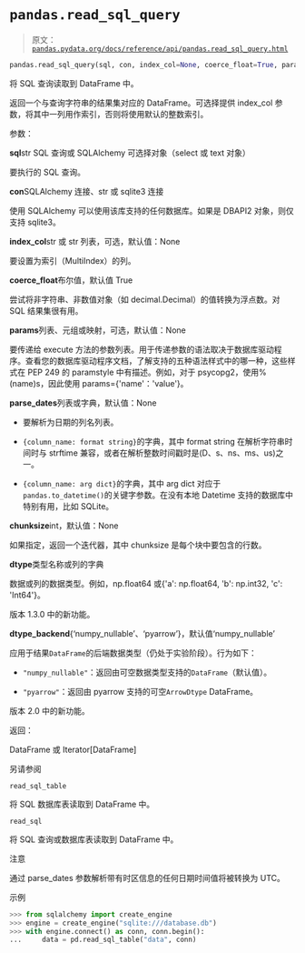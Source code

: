 # `pandas.read_sql_query`

> 原文：[`pandas.pydata.org/docs/reference/api/pandas.read_sql_query.html`](https://pandas.pydata.org/docs/reference/api/pandas.read_sql_query.html)

```py
pandas.read_sql_query(sql, con, index_col=None, coerce_float=True, params=None, parse_dates=None, chunksize=None, dtype=None, dtype_backend=_NoDefault.no_default)
```

将 SQL 查询读取到 DataFrame 中。

返回一个与查询字符串的结果集对应的 DataFrame。可选择提供 index_col 参数，将其中一列用作索引，否则将使用默认的整数索引。

参数：

**sql**str SQL 查询或 SQLAlchemy 可选择对象（select 或 text 对象）

要执行的 SQL 查询。

**con**SQLAlchemy 连接、str 或 sqlite3 连接

使用 SQLAlchemy 可以使用该库支持的任何数据库。如果是 DBAPI2 对象，则仅支持 sqlite3。

**index_col**str 或 str 列表，可选，默认值：None

要设置为索引（MultiIndex）的列。

**coerce_float**布尔值，默认值 True

尝试将非字符串、非数值对象（如 decimal.Decimal）的值转换为浮点数。对 SQL 结果集很有用。

**params**列表、元组或映射，可选，默认值：None

要传递给 execute 方法的参数列表。用于传递参数的语法取决于数据库驱动程序。查看您的数据库驱动程序文档，了解支持的五种语法样式中的哪一种，这些样式在 PEP 249 的 paramstyle 中有描述。例如，对于 psycopg2，使用%(name)s，因此使用 params={'name'：'value'}。

**parse_dates**列表或字典，默认值：None

+   要解析为日期的列名列表。

+   `{column_name: format string}`的字典，其中 format string 在解析字符串时间时与 strftime 兼容，或者在解析整数时间戳时是(D、s、ns、ms、us)之一。

+   `{column_name: arg dict}`的字典，其中 arg dict 对应于`pandas.to_datetime()`的关键字参数。在没有本地 Datetime 支持的数据库中特别有用，比如 SQLite。

**chunksize**int，默认值：None

如果指定，返回一个迭代器，其中 chunksize 是每个块中要包含的行数。

**dtype**类型名称或列的字典

数据或列的数据类型。例如，np.float64 或{'a': np.float64, 'b': np.int32, 'c': 'Int64'}。

版本 1.3.0 中的新功能。

**dtype_backend**{‘numpy_nullable’、‘pyarrow’}，默认值‘numpy_nullable’

应用于结果`DataFrame`的后端数据类型（仍处于实验阶段）。行为如下：

+   `"numpy_nullable"`：返回由可空数据类型支持的`DataFrame`（默认值）。

+   `"pyarrow"`：返回由 pyarrow 支持的可空`ArrowDtype` DataFrame。

版本 2.0 中的新功能。

返回：

DataFrame 或 Iterator[DataFrame]

另请参阅

`read_sql_table`

将 SQL 数据库表读取到 DataFrame 中。

`read_sql`

将 SQL 查询或数据库表读取到 DataFrame 中。

注意

通过 parse_dates 参数解析带有时区信息的任何日期时间值将被转换为 UTC。

示例

```py
>>> from sqlalchemy import create_engine  
>>> engine = create_engine("sqlite:///database.db")  
>>> with engine.connect() as conn, conn.begin():  
...     data = pd.read_sql_table("data", conn) 
```
